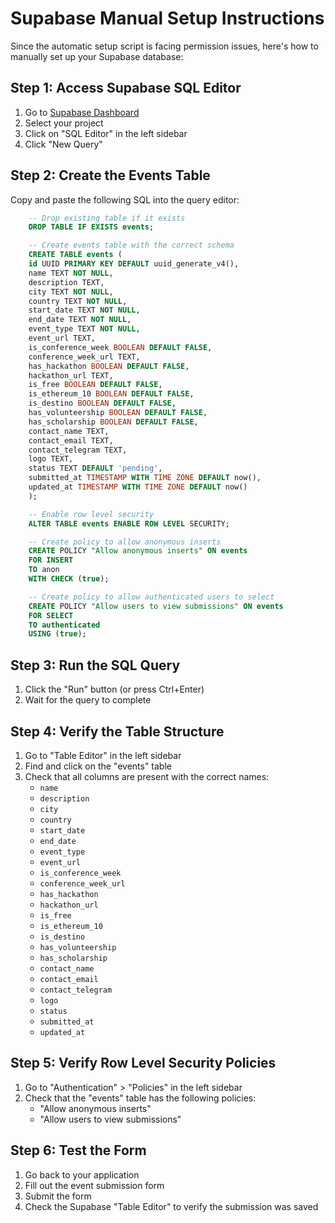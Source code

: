 # Supabase Manual Setup Instructions

Since the automatic setup script is facing permission issues, here's how to manually set up your Supabase database:

## Step 1: Access Supabase SQL Editor

1. Go to [Supabase Dashboard](https://supabase.com/dashboard)
2. Select your project
3. Click on "SQL Editor" in the left sidebar
4. Click "New Query"

## Step 2: Create the Events Table

Copy and paste the following SQL into the query editor:

```sql
    -- Drop existing table if it exists
    DROP TABLE IF EXISTS events;

    -- Create events table with the correct schema
    CREATE TABLE events (
    id UUID PRIMARY KEY DEFAULT uuid_generate_v4(),
    name TEXT NOT NULL,
    description TEXT,
    city TEXT NOT NULL,
    country TEXT NOT NULL,
    start_date TEXT NOT NULL,
    end_date TEXT NOT NULL,
    event_type TEXT NOT NULL,
    event_url TEXT,
    is_conference_week BOOLEAN DEFAULT FALSE,
    conference_week_url TEXT,
    has_hackathon BOOLEAN DEFAULT FALSE,
    hackathon_url TEXT,
    is_free BOOLEAN DEFAULT FALSE,
    is_ethereum_10 BOOLEAN DEFAULT FALSE,
    is_destino BOOLEAN DEFAULT FALSE,
    has_volunteership BOOLEAN DEFAULT FALSE,
    has_scholarship BOOLEAN DEFAULT FALSE,
    contact_name TEXT,
    contact_email TEXT,
    contact_telegram TEXT,
    logo TEXT,
    status TEXT DEFAULT 'pending',
    submitted_at TIMESTAMP WITH TIME ZONE DEFAULT now(),
    updated_at TIMESTAMP WITH TIME ZONE DEFAULT now()
    );

    -- Enable row level security
    ALTER TABLE events ENABLE ROW LEVEL SECURITY;

    -- Create policy to allow anonymous inserts
    CREATE POLICY "Allow anonymous inserts" ON events
    FOR INSERT
    TO anon
    WITH CHECK (true);

    -- Create policy to allow authenticated users to select
    CREATE POLICY "Allow users to view submissions" ON events
    FOR SELECT
    TO authenticated
    USING (true);
```

## Step 3: Run the SQL Query

1. Click the "Run" button (or press Ctrl+Enter)
2. Wait for the query to complete

## Step 4: Verify the Table Structure

1. Go to "Table Editor" in the left sidebar
2. Find and click on the "events" table
3. Check that all columns are present with the correct names:
   - `name`
   - `description`
   - `city`
   - `country`
   - `start_date`
   - `end_date`
   - `event_type`
   - `event_url`
   - `is_conference_week`
   - `conference_week_url`
   - `has_hackathon`
   - `hackathon_url`
   - `is_free`
   - `is_ethereum_10`
   - `is_destino`
   - `has_volunteership`
   - `has_scholarship`
   - `contact_name`
   - `contact_email`
   - `contact_telegram`
   - `logo`
   - `status`
   - `submitted_at`
   - `updated_at`

## Step 5: Verify Row Level Security Policies

1. Go to "Authentication" > "Policies" in the left sidebar
2. Check that the "events" table has the following policies:
   - "Allow anonymous inserts"
   - "Allow users to view submissions"

## Step 6: Test the Form

1. Go back to your application
2. Fill out the event submission form
3. Submit the form
4. Check the Supabase "Table Editor" to verify the submission was saved 